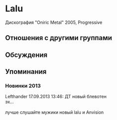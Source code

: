 # Lalu

Дискография
"Oniric Metal" 2005, Progressive

## Отношения с другими группами


## Обсуждения


## Упоминания

### Новинки 2013

Lefthander 17.09.2013 13:46:
ДТ новый блевотен<BR>эх...<BR><BR>лучше слушайте мужики новый lalu и Anvision

